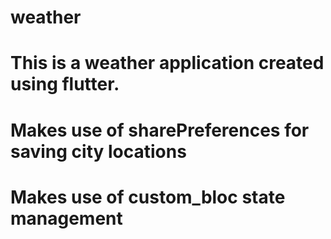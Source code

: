 # weather

# This is a weather application created using flutter.

# Makes use of sharePreferences for saving city locations

# Makes use of custom_bloc state management 